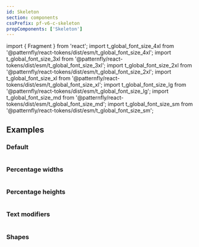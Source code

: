 ```yaml
---
id: Skeleton
section: components
cssPrefix: pf-v6-c-skeleton
propComponents: ['Skeleton']
---
```


import { Fragment } from 'react';
import t_global_font_size_4xl from '@patternfly/react-tokens/dist/esm/t_global_font_size_4xl';
import t_global_font_size_3xl from '@patternfly/react-tokens/dist/esm/t_global_font_size_3xl';
import t_global_font_size_2xl from '@patternfly/react-tokens/dist/esm/t_global_font_size_2xl';
import t_global_font_size_xl from '@patternfly/react-tokens/dist/esm/t_global_font_size_xl';
import t_global_font_size_lg from '@patternfly/react-tokens/dist/esm/t_global_font_size_lg';
import t_global_font_size_md from '@patternfly/react-tokens/dist/esm/t_global_font_size_md';
import t_global_font_size_sm from '@patternfly/react-tokens/dist/esm/t_global_font_size_sm';

## Examples

### Default

```ts file="./SkeletonDefault.tsx"

```

### Percentage widths

```ts file="./SkeletonPercentageWidth.tsx"

```

### Percentage heights

```ts file="./SkeletonPercentageHeight.tsx"

```

### Text modifiers

```ts file="./SkeletonText.tsx"

```

### Shapes

```ts file="./SkeletonShapes.tsx"

```
